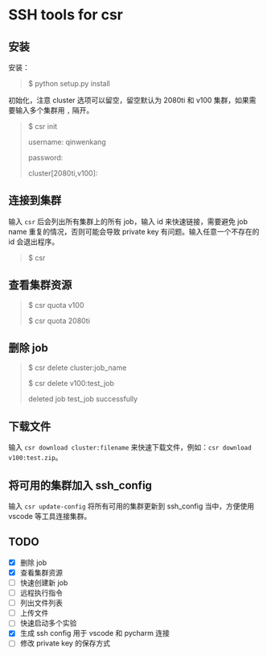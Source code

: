 # SSH tools for csr

## 安装
安装：

> $ python setup.py install

初始化，注意 cluster 选项可以留空，留空默认为 2080ti 和 v100 集群，如果需要输入多个集群用 `,` 隔开。

> $ csr init
> 
> username: qinwenkang
> 
> password: 
> 
> cluster[2080ti,v100]:

## 连接到集群
输入 `csr` 后会列出所有集群上的所有 job，输入 id 来快速链接，需要避免 job name 重复的情况，否则可能会导致 private key 有问题。输入任意一个不存在的 id 会退出程序。

> $ csr

## 查看集群资源

> $ csr quota v100
> 
> $ csr quota 2080ti

## 删除 job

> $ csr delete cluster:job_name
> 
> $ csr delete v100:test_job
> 
>  deleted job test_job successfully

## 下载文件

输入 `csr download cluster:filename` 来快速下载文件，例如：`csr download v100:test.zip`。


## 将可用的集群加入 ssh_config

输入 `csr update-config` 将所有可用的集群更新到 ssh_config 当中，方便使用 vscode 等工具连接集群。

## TODO

 - [x] 删除 job
 - [x] 查看集群资源
 - [ ] 快速创建新 job
 - [ ] 远程执行指令
 - [ ] 列出文件列表
 - [ ] 上传文件
 - [ ] 快速启动多个实验
 - [x] 生成 ssh config 用于 vscode 和 pycharm 连接
 - [ ] 修改 private key 的保存方式